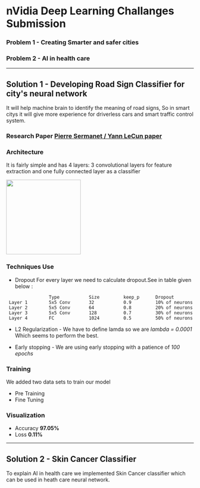 # nVidia Deep Learning Challanges Submission

### Problem 1 - Creating Smarter and safer cities

### Problem 2 - AI in health care 

-------------------------------------------------------------------------

## Solution 1 - Developing Road Sign Classifier for city's neural network

<p>It will help machine brain to identify the meaning of road signs, So in smart citys it will give more experience for driverless cars and smart traffic control system. </p>


### Research Paper [Pierre Sermanet / Yann LeCun paper](http://yann.lecun.com/exdb/publis/pdf/sermanet-ijcnn-11.pdf)

### Architecture

<p>It is fairly simple and has 4 layers: 3 convolutional layers for feature extraction and one fully connected layer as a classifier</p>
<img src="https://navoshta.com/images/posts/traffic-signs-classification/traffic-signs-architecture.png"  height="200"/>

### Techniques Use

+ Dropout 
For every layer we need to calculate dropout.See in table given below : 
<pre><code>                Type           Size         keep_p      Dropout
 Layer 1        5x5 Conv       32           0.9         10% of neurons  
 Layer 2        5x5 Conv       64           0.8         20% of neurons
 Layer 3        5x5 Conv       128          0.7         30% of neurons
 Layer 4        FC             1024         0.5         50% of neurons
</code></pre>

+ L2 Regularization - We have to define lamda so we are *lambda = 0.0001* Which seems to perform the best.

+ Early stopping - We are using early stopping with a patience of *100 epochs*


### Training

We added two data sets to train our model

+ Pre Training
+ Fine Tuning 

### Visualization
+ Accuracy **97.05%**
+ Loss  **0.11%**

-----------------------------------------

## Solution 2 - Skin Cancer Classifier
<p>To explain AI in health care we implemented Skin Cancer classifier which can be used in heath care neural network.</p>



